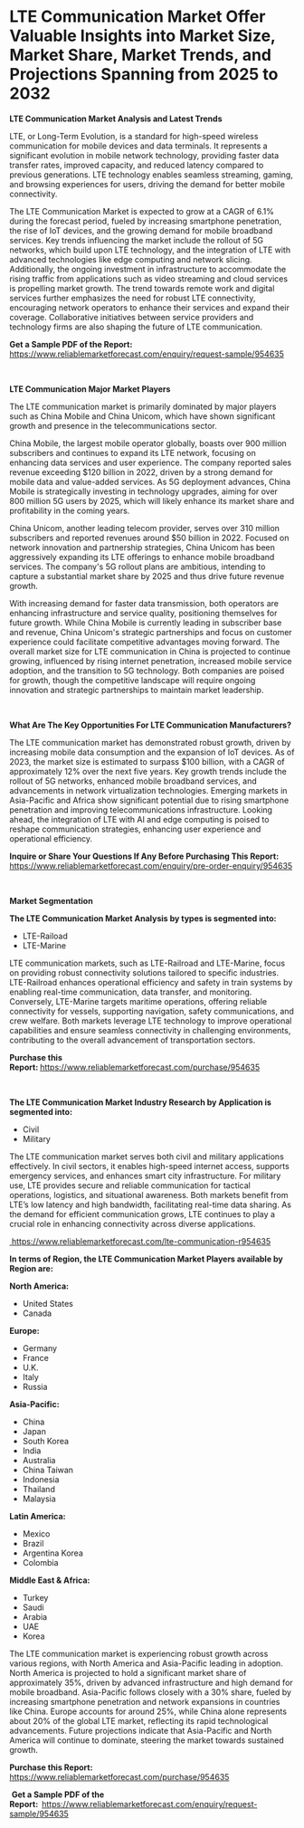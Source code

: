 <p><h1>LTE Communication Market Offer Valuable Insights into Market Size, Market Share, Market Trends, and Projections Spanning from 2025 to 2032</h1></p><p><strong>LTE Communication Market Analysis and Latest Trends</strong></p>
<p><p>LTE, or Long-Term Evolution, is a standard for high-speed wireless communication for mobile devices and data terminals. It represents a significant evolution in mobile network technology, providing faster data transfer rates, improved capacity, and reduced latency compared to previous generations. LTE technology enables seamless streaming, gaming, and browsing experiences for users, driving the demand for better mobile connectivity.</p><p>The LTE Communication Market is expected to grow at a CAGR of 6.1% during the forecast period, fueled by increasing smartphone penetration, the rise of IoT devices, and the growing demand for mobile broadband services. Key trends influencing the market include the rollout of 5G networks, which build upon LTE technology, and the integration of LTE with advanced technologies like edge computing and network slicing. Additionally, the ongoing investment in infrastructure to accommodate the rising traffic from applications such as video streaming and cloud services is propelling market growth. The trend towards remote work and digital services further emphasizes the need for robust LTE connectivity, encouraging network operators to enhance their services and expand their coverage. Collaborative initiatives between service providers and technology firms are also shaping the future of LTE communication.</p></p>
<p><strong>Get a Sample PDF of the Report:&nbsp;</strong> <a href="https://www.reliablemarketforecast.com/enquiry/request-sample/954635?utm_campaign=2439&utm_medium=2&utm_source=Github&utm_content=ia&utm_term=18042025&utm_id=lte-communication">https://www.reliablemarketforecast.com/enquiry/request-sample/954635</a></p>
<p>&nbsp;</p>
<p><strong>LTE Communication Major Market Players</strong></p>
<p><p>The LTE communication market is primarily dominated by major players such as China Mobile and China Unicom, which have shown significant growth and presence in the telecommunications sector. </p><p>China Mobile, the largest mobile operator globally, boasts over 900 million subscribers and continues to expand its LTE network, focusing on enhancing data services and user experience. The company reported sales revenue exceeding $120 billion in 2022, driven by a strong demand for mobile data and value-added services. As 5G deployment advances, China Mobile is strategically investing in technology upgrades, aiming for over 800 million 5G users by 2025, which will likely enhance its market share and profitability in the coming years.</p><p>China Unicom, another leading telecom provider, serves over 310 million subscribers and reported revenues around $50 billion in 2022. Focused on network innovation and partnership strategies, China Unicom has been aggressively expanding its LTE offerings to enhance mobile broadband services. The company's 5G rollout plans are ambitious, intending to capture a substantial market share by 2025 and thus drive future revenue growth.</p><p>With increasing demand for faster data transmission, both operators are enhancing infrastructure and service quality, positioning themselves for future growth. While China Mobile is currently leading in subscriber base and revenue, China Unicom's strategic partnerships and focus on customer experience could facilitate competitive advantages moving forward. The overall market size for LTE communication in China is projected to continue growing, influenced by rising internet penetration, increased mobile service adoption, and the transition to 5G technology. Both companies are poised for growth, though the competitive landscape will require ongoing innovation and strategic partnerships to maintain market leadership.</p></p>
<p>&nbsp;</p>
<p><strong>What Are The Key Opportunities For LTE Communication Manufacturers?</strong></p>
<p><p>The LTE communication market has demonstrated robust growth, driven by increasing mobile data consumption and the expansion of IoT devices. As of 2023, the market size is estimated to surpass $100 billion, with a CAGR of approximately 12% over the next five years. Key growth trends include the rollout of 5G networks, enhanced mobile broadband services, and advancements in network virtualization technologies. Emerging markets in Asia-Pacific and Africa show significant potential due to rising smartphone penetration and improving telecommunications infrastructure. Looking ahead, the integration of LTE with AI and edge computing is poised to reshape communication strategies, enhancing user experience and operational efficiency.</p></p>
<p><strong>Inquire or Share Your Questions If Any Before Purchasing This Report:</strong> <a href="https://www.reliablemarketforecast.com/enquiry/pre-order-enquiry/954635?utm_campaign=2439&utm_medium=2&utm_source=Github&utm_content=ia&utm_term=18042025&utm_id=lte-communication">https://www.reliablemarketforecast.com/enquiry/pre-order-enquiry/954635</a></p>
<p>&nbsp;</p>
<p><strong>Market Segmentation</strong></p>
<p><strong>The LTE Communication Market Analysis by types is segmented into:</strong></p>
<p><ul><li>LTE-Raiload</li><li>LTE-Marine</li></ul></p>
<p><p>LTE communication markets, such as LTE-Railroad and LTE-Marine, focus on providing robust connectivity solutions tailored to specific industries. LTE-Railroad enhances operational efficiency and safety in train systems by enabling real-time communication, data transfer, and monitoring. Conversely, LTE-Marine targets maritime operations, offering reliable connectivity for vessels, supporting navigation, safety communications, and crew welfare. Both markets leverage LTE technology to improve operational capabilities and ensure seamless connectivity in challenging environments, contributing to the overall advancement of transportation sectors.</p></p>
<p><strong>Purchase this Report:&nbsp;</strong><a href="https://www.reliablemarketforecast.com/purchase/954635?utm_campaign=2439&utm_medium=2&utm_source=Github&utm_content=ia&utm_term=18042025&utm_id=lte-communication">https://www.reliablemarketforecast.com/purchase/954635</a></p>
<p>&nbsp;</p>
<p><strong>The LTE Communication Market Industry Research by Application is segmented into:</strong></p>
<p><ul><li>Civil</li><li>Military</li></ul></p>
<p><p>The LTE communication market serves both civil and military applications effectively. In civil sectors, it enables high-speed internet access, supports emergency services, and enhances smart city infrastructure. For military use, LTE provides secure and reliable communication for tactical operations, logistics, and situational awareness. Both markets benefit from LTE’s low latency and high bandwidth, facilitating real-time data sharing. As the demand for efficient communication grows, LTE continues to play a crucial role in enhancing connectivity across diverse applications.</p></p>
<p><a href="https://www.reliablemarketforecast.com/lte-communication-r954635?utm_campaign=2439&utm_medium=2&utm_source=Github&utm_content=ia&utm_term=18042025&utm_id=lte-communication">&nbsp;https://www.reliablemarketforecast.com/lte-communication-r954635</a></p>
<p><strong>In terms of Region, the LTE Communication Market Players available by Region are:</strong></p>
<p>
    <p> <strong> North America: </strong>
        <ul>
            <li>United States</li>
            <li>Canada</li>
        </ul>
        </p> 
    <p> <strong> Europe: </strong>
        <ul>
            <li>Germany</li>
            <li>France</li>
            <li>U.K.</li>
            <li>Italy</li>
            <li>Russia</li>
        </ul>
        </p> 
    <p> <strong> Asia-Pacific: </strong>
        <ul>
            <li>China</li>
            <li>Japan</li>
            <li>South Korea</li>
            <li>India</li>
            <li>Australia</li>
            <li>China Taiwan</li>
            <li>Indonesia</li>
            <li>Thailand</li>
            <li>Malaysia</li>
        </ul>
        </p> 
    <p> <strong> Latin America: </strong>
        <ul>
            <li>Mexico</li>
            <li>Brazil</li>
            <li>Argentina Korea</li>
            <li>Colombia</li>
        </ul>
        </p> 
    <p> <strong> Middle East & Africa: </strong>
        <ul>
            <li>Turkey</li>
            <li>Saudi</li>
            <li>Arabia</li>
            <li>UAE</li>
            <li>Korea</li>
        </ul>
    </p>
    </p>
<p><p>The LTE communication market is experiencing robust growth across various regions, with North America and Asia-Pacific leading in adoption. North America is projected to hold a significant market share of approximately 35%, driven by advanced infrastructure and high demand for mobile broadband. Asia-Pacific follows closely with a 30% share, fueled by increasing smartphone penetration and network expansions in countries like China. Europe accounts for around 25%, while China alone represents about 20% of the global LTE market, reflecting its rapid technological advancements. Future projections indicate that Asia-Pacific and North America will continue to dominate, steering the market towards sustained growth.</p></p>
<p><strong>Purchase this Report: </strong><a href="https://www.reliablemarketforecast.com/purchase/954635?utm_campaign=2439&utm_medium=2&utm_source=Github&utm_content=ia&utm_term=18042025&utm_id=lte-communication">https://www.reliablemarketforecast.com/purchase/954635</a></p>
<p>&nbsp;<strong>Get a Sample PDF of the Report:&nbsp;&nbsp;</strong><a href="https://www.reliablemarketforecast.com/enquiry/request-sample/954635?utm_campaign=2439&utm_medium=2&utm_source=Github&utm_content=ia&utm_term=18042025&utm_id=lte-communication">https://www.reliablemarketforecast.com/enquiry/request-sample/954635</a></p>
<p><strong></strong></p>
<p><p></p><p></p><p></p></p>